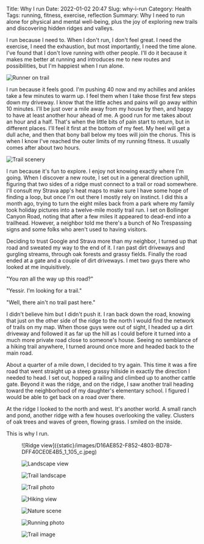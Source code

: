 Title: Why I run
Date: 2022-01-02 20:47
Slug: why-i-run
Category: Health
Tags: running, fitness, exercise, reflection
Summary: Why I need to run alone for physical and mental well-being, plus the joy of exploring new trails and discovering hidden ridges and valleys.

I run because I need to. When I don't run, I don't feel great. I need the exercise, I need the exhaustion, but most importantly, I need the time alone. I've found that I don't love running with other people. I'll do it because it makes me better at running and introduces me to new routes and possibilities, but I'm happiest when I run alone. 

![Runner on trail]({static}/images/870B29A7-D99C-4A64-8C34-38A441F4CDCA_1_105_c-683x1024.jpeg)

I run because it feels good. I'm pushing 40 now and my achilles and ankles take a few minutes to warm up. I feel them when I take those first few steps down my driveway. I know that the little aches and pains will go away within 10 minutes. I'll be just over a mile away from my house by then, and happy to have at least another hour ahead of me. A good run for me takes about an hour and a half. That's when the little bits of pain start to return, but in different places. I'll feel it first at the bottom of my feet. My heel will get a dull ache, and then that bony ball below my toes will join the chorus. This is when I know I've reached the outer limits of my running fitness. It usually comes after about two hours.

![Trail scenery]({static}/images/56EB400D-BC3B-4BC6-B7E2-A76C403A5692_1_105_c.jpeg)

I run because it's fun to explore. I enjoy not knowing exactly where I'm going. When I discover a new route, I set out in a general direction uphill, figuring that two sides of a ridge must connect to a trail or road somewhere. I'll consult my Strava app's heat maps to make sure I have some hope of finding a loop, but once I'm out there I mostly rely on instinct. I did this a month ago, trying to turn the eight miles back from a park where my family took holiday pictures into a twelve-mile mostly trail run. I set on Bollinger Canyon Road, noting that after a few miles it appeared to dead-end into a trailhead. However, a neighbor told me there's a bunch of No Trespassing signs and some folks who aren't used to having visitors. 

Deciding to trust Google and Strava more than my neighbor, I turned up that road and sweated my way to the end of it. I ran past dirt driveways and gurgling streams, through oak forests and grassy fields. Finally the road ended at a gate and a couple of dirt driveways. I met two guys there who looked at me inquisitively. 

"You *ran* all the way up this road?"

"Yessir. I'm looking for a trail."

"Well, there ain't no trail past here."

I didn't believe him but I didn't push it. I ran back down the road, knowing that just on the other side of the ridge to the north I would find the network of trails on my map. When those guys were out of sight, I headed up a dirt driveway and followed it as far up the hill as I could before it turned into a much more private road close to someone's house. Seeing no semblance of a hiking trail anywhere, I turned around once more and headed back to the main road. 

About a quarter of a mile down, I decided to try again. This time it was a fire road that went straight up a steep grassy hillside in exactly the direction I needed to head. I set out, hopped a railing and climbed up to another cattle gate. Beyond it was the ridge, and on the ridge, I saw another trail heading toward the neighborhood of my daughter's elementary school. I figured I would be able to get back on a road over there.

At the ridge I looked to the north and west. It's another world. A small ranch and pond, another ridge with a few houses overlooking the valley. Clusters of oak trees and waves of green, flowing grass. I smiled on the inside. 

This is why I run. 

<figure class="wp-block-image size-large">![Ridge view]({static}/images/D16AE852-F852-4803-BD78-DFF40CE0E4B5_1_105_c.jpeg)

![Landscape view]({static}/images/5C4931D5-AE57-4F3A-8C49-65DB35DD247B_1_105_c.jpeg)

![Trail landscape]({static}/images/286B2AC8-90D7-49A1-823A-388E017C09DA_1_105_c.jpeg)

![Trail photo]({static}/images/IMG_2851-1024x768.jpeg)

![Hiking view]({static}/images/B7D5C0F0-99C1-445F-8316-0482979CC99C_1_102_o-473x1024.jpeg)

![Nature scene]({static}/images/F5BA0430-8947-4792-851D-891F98D8ACD0_1_105_c.jpeg)

![Running photo]({static}/images/77F1F466-83AD-4333-A63F-0BEC8B1DC1F7_1_105_c.jpeg)

![Trail image]({static}/images/IMG_2853-1024x768.jpeg)
</figure>